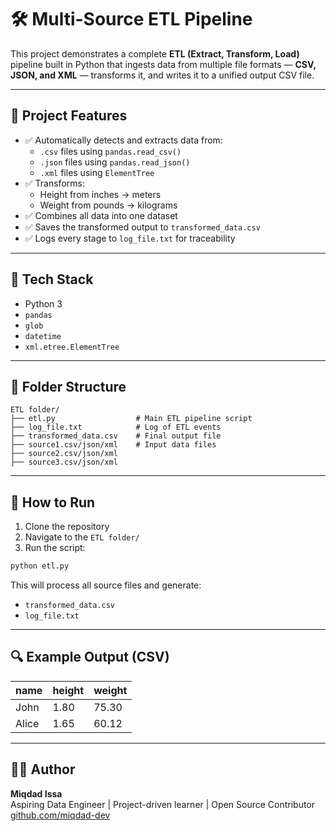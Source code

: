 # 🛠️ Multi-Source ETL Pipeline

This project demonstrates a complete **ETL (Extract, Transform, Load)** pipeline built in Python that ingests data from multiple file formats — **CSV, JSON, and XML** — transforms it, and writes it to a unified output CSV file.

---

## 📌 Project Features

- ✅ Automatically detects and extracts data from:
  - `.csv` files using `pandas.read_csv()`
  - `.json` files using `pandas.read_json()`
  - `.xml` files using `ElementTree`
- ✅ Transforms:
  - Height from inches → meters
  - Weight from pounds → kilograms
- ✅ Combines all data into one dataset
- ✅ Saves the transformed output to `transformed_data.csv`
- ✅ Logs every stage to `log_file.txt` for traceability

---

## 🧰 Tech Stack

- Python 3
- `pandas`
- `glob`
- `datetime`
- `xml.etree.ElementTree`

---

## 📁 Folder Structure

```
ETL folder/
├── etl.py                  # Main ETL pipeline script
├── log_file.txt            # Log of ETL events
├── transformed_data.csv    # Final output file
├── source1.csv/json/xml    # Input data files
├── source2.csv/json/xml
├── source3.csv/json/xml
```

---

## 🚀 How to Run

1. Clone the repository
2. Navigate to the `ETL folder/`
3. Run the script:

```bash
python etl.py
```

This will process all source files and generate:
- `transformed_data.csv`
- `log_file.txt`

---

## 🔍 Example Output (CSV)

| name  | height | weight |
|-------|--------|--------|
| John  | 1.80   | 75.30  |
| Alice | 1.65   | 60.12  |

---

## 👨‍💻 Author

**Miqdad Issa**  
Aspiring Data Engineer | Project-driven learner | Open Source Contributor  
[github.com/miqdad-dev](https://github.com/miqdad-dev)